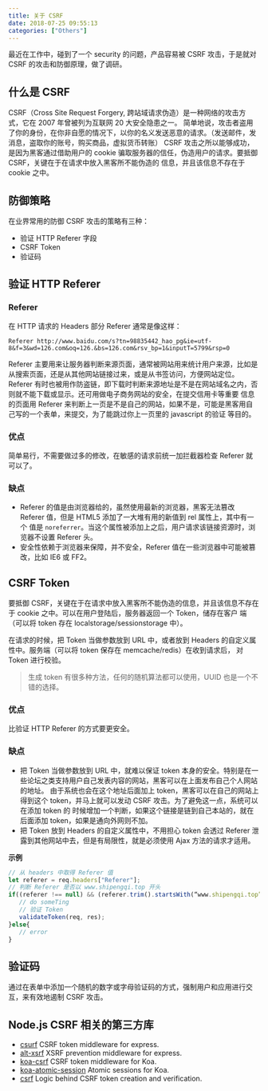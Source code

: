 ```yaml
---
title: 关于 CSRF
date: 2018-07-25 09:55:13
categories: ["Others"]
---
```


最近在工作中，碰到了一个 security 的问题，产品容易被 CSRF 攻击，于是就对 CSRF 的攻击和防御原理，做了调研。

<!--more-->

## 什么是 CSRF

CSRF（Cross Site Request Forgery, 跨站域请求伪造）是一种网络的攻击方式，它在 2007 年曾被列为互联网 20 大安全隐患之一。
简单地说，攻击者盗用了你的身份，在你非自愿的情况下，以你的名义发送恶意的请求。（发送邮件，发消息，盗取你的账号，购买商品，虚拟货币转账）
CSRF 攻击之所以能够成功，是因为黑客通过借助用户的 cookie 骗取服务器的信任，伪造用户的请求。要抵御 CSRF，关键在于在请求中放入黑客所不能伪造的
信息，并且该信息不存在于 cookie 之中。

## 防御策略

在业界常用的防御 CSRF 攻击的策略有三种：

- 验证 HTTP Referer 字段
- CSRF Token
- 验证码

## 验证 HTTP Referer

### Referer

在 HTTP 请求的 Headers 部分 Referer 通常是像这样：

```
Referer http://www.baidu.com/s?tn=98835442_hao_pg&ie=utf-8&f=3&wd=126.com&oq=126.&bs=126.com&rsv_bp=1&inputT=5799&rsp=0
```

Referer 主要用来让服务器判断来源页面，通常被网站用来统计用户来源，比如是从搜索页面，还是从其他网站链接过来，或是从书签访问，方便网站定位。
Referer 有时也被用作防盗链，即下载时判断来源地址是不是在网站域名之内，否则就不能下载或显示。还可用做电子商务网站的安全，在提交信用卡等重要
信息的页面用 Referer 来判断上一页是不是自己的网站，如果不是，可能是黑客用自己写的一个表单，来提交，为了能跳过你上一页里的 javascript 的验证
等目的。

### 优点

简单易行，不需要做过多的修改，在敏感的请求前统一加拦截器检查 Referer 就可以了。

### 缺点

- Referer 的值是由浏览器给的，虽然使用最新的浏览器，黑客无法篡改 Referer 值，但是 HTML5 添加了一大堆有用的新值到 rel 属性上，其中有一个
值是 `noreferrer`。当这个属性被添加上之后，用户请求该链接资源时，浏览器不设置 Referer 头。
- 安全性依赖于浏览器来保障，并不安全，Referer 值在一些浏览器中可能被篡改，比如 IE6 或 FF2。

## CSRF Token

要抵御 CSRF，关键在于在请求中放入黑客所不能伪造的信息，并且该信息不存在于 cookie 之中。可以在用户登陆后，服务器返回一个 Token，储存在客户
端（可以将 token 存在 localstorage/sessionstorage 中）。

在请求的时候，把 Token 当做参数放到 URL 中，或者放到 Headers 的自定义属性中。服务端（可以将 token 保存在 memcache/redis）在收到请求后，
对 Token 进行校验。

> 生成 token 有很多种方法，任何的随机算法都可以使用，UUID 也是一个不错的选择。

### 优点

比验证 HTTP Referer 的方式要更安全。

### 缺点

- 把 Token 当做参数放到 URL 中，就难以保证 token 本身的安全。特别是在一些论坛之类支持用户自己发表内容的网站，黑客可以在上面发布自己个人网站的地址。
由于系统也会在这个地址后面加上 token，黑客可以在自己的网站上得到这个 token，并马上就可以发动 CSRF 攻击。为了避免这一点，系统可以在添加 token 的
时候增加一个判断，如果这个链接是链到自己本站的，就在后面添加 token，如果是通向外网则不加。
- 把 Token 放到 Headers 的自定义属性中，不用担心 token 会透过 Referer 泄露到其他网站中去，但是有局限性，就是必须使用 Ajax 方法的请求才适用。

**示例**

```javascript
// 从 headers 中取得 Referer 值
let referer = req.headers["Referer"];
// 判断 Referer 是否以 www.shipengqi.top 开头
if((referer !== null) && (referer.trim().startsWith(“www.shipengqi.top”))){
   // do someTing
   // 验证 Token
   validateToken(req, res);
}else{
   // error
}
```

## 验证码

通过在表单中添加一个随机的数字或字母验证码的方式，强制用户和应用进行交互，来有效地遏制 CSRF 攻击。

## Node.js CSRF 相关的第三方库

- [csurf](https://github.com/expressjs/csurf) CSRF token middleware for express.
- [alt-xsrf](https://github.com/inca/alt-xsrf) XSRF prevention middleware for express.
- [koa-csrf](https://github.com/koajs/csrf) CSRF token middleware for Koa.
- [koa-atomic-session](https://github.com/koajs/atomic-session) Atomic sessions for Koa.
- [csrf](https://github.com/pillarjs/csrf) Logic behind CSRF token creation and verification.
